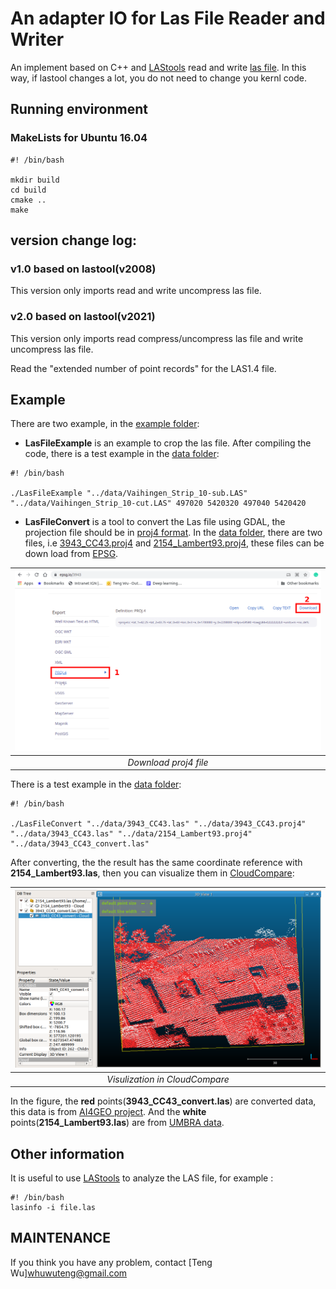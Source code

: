 # An adapter IO for Las File Reader and Writer

An implement based on C++ and [LAStools](https://github.com/LAStools/LAStools) read and write [las file](https://www.asprs.org/divisions-committees/lidar-division/laser-las-file-format-exchange-activities). 
In this way, if lastool changes a lot, you do not need to change you kernl code.

## Running environment 
### MakeLists for Ubuntu 16.04

``` shell
#! /bin/bash

mkdir build
cd build
cmake ..
make
```

## version change log:
### v1.0 based on lastool(v2008)
This version only imports read and write uncompress las file.

### v2.0 based on lastool(v2021)
This version only imports read compress/uncompress las file and write uncompress las file.

Read the "extended number of point records" for the LAS1.4 file.

## Example

There are two example, in the [example folder](/example):

+ **LasFileExample** is an example to crop the las file. After compiling the code, there is a test example in the  [data folder](/data):

```
#! /bin/bash

./LasFileExample "../data/Vaihingen_Strip_10-sub.LAS" "../data/Vaihingen_Strip_10-cut.LAS" 497020 5420320 497040 5420420
```

+ **LasFileConvert** is a tool to convert the Las file using GDAL, the projection file should be in [proj4 format](https://en.wikipedia.org/wiki/PROJ). In the  [data folder](/data), there are two files, i.e [3943_CC43.proj4](/data/3943_CC43.proj4) and [2154_Lambert93.proj4](/data/_Lambert93.proj4), these files can be down load from [EPSG](https://epsg.io/3943).

| <img src="/figures/epsg.png" width="700" alt="epsg" /> |
| :----------------------------------------------------------: |
|           *Download proj4 file*           |

There is a test example in the  [data folder](/data):

```
#! /bin/bash

./LasFileConvert "../data/3943_CC43.las" "../data/3943_CC43.proj4" "../data/3943_CC43.las" "../data/2154_Lambert93.proj4" "../data/3943_CC43_convert.las" 
```

After converting, the the result has the same coordinate reference with **2154_Lambert93.las**, then you can visualize them in [CloudCompare](https://www.danielgm.net/cc/):

| <img src="/figures/convert.png" width="700" alt="convert" /> |
| :----------------------------------------------------------: |
|           *Visulization in CloudCompare*           |

In the figure, the **red** points(**3943_CC43_convert.las**) are converted data, this data is from [AI4GEO project](https://www.ai4geo.eu/). And the **white** points(**2154_Lambert93.las**) are from [UMBRA data](https://hal.archives-ouvertes.fr/hal-02370225/document).

## Other information

It is useful to use [LAStools](https://github.com/LAStools/LAStools) to analyze the LAS file, for example :
``` shell
#! /bin/bash
lasinfo -i file.las
```

## MAINTENANCE
If you think you have any problem, contact [Teng Wu]<whuwuteng@gmail.com>
